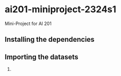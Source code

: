# ai201-miniproject-2324s1
Mini-Project for AI 201


## Installing the dependencies


## Importing the datasets

1. 